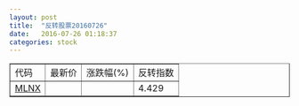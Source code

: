 ```yaml
---
layout: post
title:  "反转股票20160726"
date:   2016-07-26 01:18:37
categories: stock
---
```


<script type="text/javascript">
var stockList = []
stockList.push('gb_mlnx');
</script>

<table border="1">
 <tr>
 <td>代码</td>
  <td>最新价</td>
  <td>涨跌幅(%)</td>
 <td>反转指数</td>
</tr>
  <tr id="mlnx"><td><a href="http://stock.finance.sina.com.cn/usstock/quotes/MLNX.html" target="_blank">MLNX</a></td><td></td><td></td><td>4.429</td></tr>
</table>
